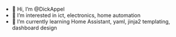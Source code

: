 - 👋 Hi, I’m @DickAppel
- 👀 I’m interested in ict, electronics, home automation
- 🌱 I’m currently learning Home Assistant, yaml, jinja2 templating, dashboard design



